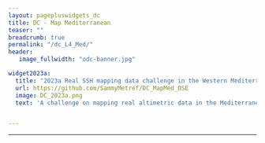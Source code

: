 ```yaml
---
layout: pagepluswidgets_dc
title: DC - Map Mediterranean 
teaser: ""
breadcrumb: true
permalink: "/dc_L4_Med/"
header:
   image_fullwidth: "odc-banner.jpg" 

widget2023a:
  title: "2023a Real SSH mapping data challenge in the Western Mediterranean Sea"
  url: https://github.com/SammyMetref/DC_MapMed_OSE
  image: DC_2023a.png
  text: 'A challenge on mapping real altimetric data in the Mediterranean Sea created by Datlas and MEOM-IGE. [...]'


--- 
```


  
---
